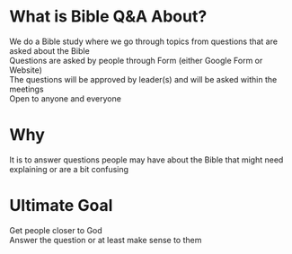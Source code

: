 # What is Bible Q&A About?
We do a Bible study where we go through topics from questions that are asked about the Bible<br/>Questions are asked by people through Form (either Google Form or Website)<br/>The questions will be approved by leader(s) and will be asked within the meetings<br/>Open to anyone and everyone
# Why
It is to answer questions people may have about the Bible that might need explaining or are a bit confusing
# Ultimate Goal
Get people closer to God<br/>Answer the question or at least make sense to them


<!-- Domain to Buy: biblicalqna.com -->